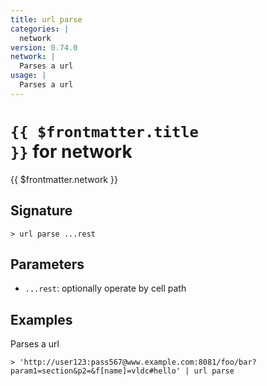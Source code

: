```yaml
---
title: url parse
categories: |
  network
version: 0.74.0
network: |
  Parses a url
usage: |
  Parses a url
---
```


# <code>{{ $frontmatter.title }}</code> for network

<div class='command-title'>{{ $frontmatter.network }}</div>

## Signature

```> url parse ...rest```

## Parameters

 -  `...rest`: optionally operate by cell path

## Examples

Parses a url
```shell
> 'http://user123:pass567@www.example.com:8081/foo/bar?param1=section&p2=&f[name]=vldc#hello' | url parse
```
